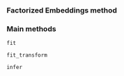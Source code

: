 ### Factorized Embeddings method
### Main methods
```@docs
fit
```

```@docs
fit_transform
```

```@docs
infer
```